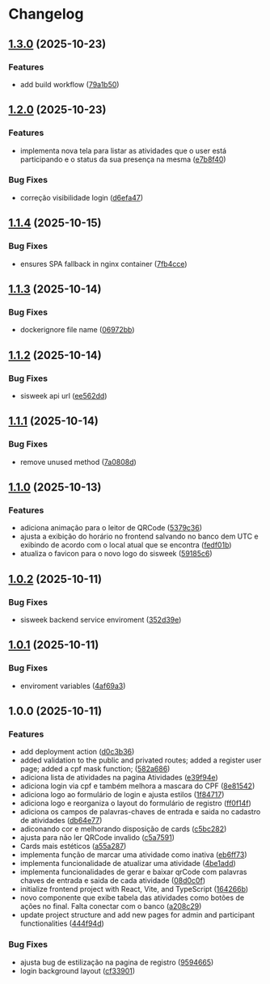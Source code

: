 # Changelog

## [1.3.0](https://github.com/SrBlecaute01/sischeck-frontend/compare/v1.2.0...v1.3.0) (2025-10-23)


### Features

* add build workflow ([79a1b50](https://github.com/SrBlecaute01/sischeck-frontend/commit/79a1b500a833020df15e80750e49102f79fb1e61))

## [1.2.0](https://github.com/SrBlecaute01/sischeck-frontend/compare/v1.1.4...v1.2.0) (2025-10-23)


### Features

* implementa nova tela para listar as atividades que o user está participando e o status da sua presença na mesma ([e7b8f40](https://github.com/SrBlecaute01/sischeck-frontend/commit/e7b8f4092c718c6f31582754ceeda2bf7afe54e5))


### Bug Fixes

* correção visibilidade login ([d6efa47](https://github.com/SrBlecaute01/sischeck-frontend/commit/d6efa47f216f7fb73ffcc1061bff0b171e7ae2a3))

## [1.1.4](https://github.com/SrBlecaute01/sischeck-frontend/compare/v1.1.3...v1.1.4) (2025-10-15)


### Bug Fixes

* ensures SPA fallback in nginx container ([7fb4cce](https://github.com/SrBlecaute01/sischeck-frontend/commit/7fb4cce78b0a36dd63e0f8ea3228215d1f9cafd1))

## [1.1.3](https://github.com/SrBlecaute01/sischeck-frontend/compare/v1.1.2...v1.1.3) (2025-10-14)


### Bug Fixes

* dockerignore file name ([06972bb](https://github.com/SrBlecaute01/sischeck-frontend/commit/06972bbbec46bdcfed2872d78a95c3914428e9cc))

## [1.1.2](https://github.com/SrBlecaute01/sischeck-frontend/compare/v1.1.1...v1.1.2) (2025-10-14)


### Bug Fixes

* sisweek api url ([ee562dd](https://github.com/SrBlecaute01/sischeck-frontend/commit/ee562dde77b4582d70f3e0563b4fe74bd268cc7e))

## [1.1.1](https://github.com/SrBlecaute01/sischeck-frontend/compare/v1.1.0...v1.1.1) (2025-10-14)


### Bug Fixes

* remove unused method ([7a0808d](https://github.com/SrBlecaute01/sischeck-frontend/commit/7a0808dcac8d6c025cad7c75ad516523251cbc2b))

## [1.1.0](https://github.com/SrBlecaute01/sischeck-frontend/compare/v1.0.2...v1.1.0) (2025-10-13)


### Features

* adiciona animação para o leitor de QRCode ([5379c36](https://github.com/SrBlecaute01/sischeck-frontend/commit/5379c36729e7065c2dc04ba1977c0cc17632dbdc))
* ajusta a exibição do horário no frontend salvando no banco dem UTC e exibindo de acordo com o local atual que se encontra ([fedf01b](https://github.com/SrBlecaute01/sischeck-frontend/commit/fedf01b711eb5855e467389bd8bef2bfde38e249))
* atualiza o favicon para o novo logo do sisweek ([59185c6](https://github.com/SrBlecaute01/sischeck-frontend/commit/59185c6d736bf4ff740e74e940735b5cac20157c))

## [1.0.2](https://github.com/SrBlecaute01/sischeck-frontend/compare/v1.0.1...v1.0.2) (2025-10-11)


### Bug Fixes

* sisweek backend service enviroment ([352d39e](https://github.com/SrBlecaute01/sischeck-frontend/commit/352d39ef98ee0db7b90b357f4ab6fcd61c467b47))

## [1.0.1](https://github.com/SrBlecaute01/sischeck-frontend/compare/v1.0.0...v1.0.1) (2025-10-11)


### Bug Fixes

* enviroment variables ([4af69a3](https://github.com/SrBlecaute01/sischeck-frontend/commit/4af69a392ba296161bba7efa315f21b784d9afa8))

## 1.0.0 (2025-10-11)


### Features

* add deployment action ([d0c3b36](https://github.com/SrBlecaute01/sischeck-frontend/commit/d0c3b361bad66899148557be682fbb6fd80b2aea))
* added validation to the public and privated routes; added a register user page; added a cpf mask function; ([582a686](https://github.com/SrBlecaute01/sischeck-frontend/commit/582a686edb6bc1d131b15142d0064531dc885dea))
* adiciona lista de atividades na pagina Atividades ([e39f94e](https://github.com/SrBlecaute01/sischeck-frontend/commit/e39f94e24e5725c91a6e346fa5c0df2c28e42c9a))
* adiciona login via cpf e também melhora a mascara do CPF ([8e81542](https://github.com/SrBlecaute01/sischeck-frontend/commit/8e81542c2b25dc2d6f24450450751eabba8f5e07))
* adiciona logo ao formulário de login e ajusta estilos ([1f84717](https://github.com/SrBlecaute01/sischeck-frontend/commit/1f84717a597f70687e4c70158ac013a90a5a7662))
* adiciona logo e reorganiza o layout do formulário de registro ([ff0f14f](https://github.com/SrBlecaute01/sischeck-frontend/commit/ff0f14f77f1152ad6a0e4fc104508a9e15fb9978))
* adiciona os campos de palavras-chaves de entrada e saida no cadastro de atividades ([db64e77](https://github.com/SrBlecaute01/sischeck-frontend/commit/db64e77e1e54dd7839b616fcf5cb37dde47f1f6e))
* adiconando cor e melhorando disposição de cards ([c5bc282](https://github.com/SrBlecaute01/sischeck-frontend/commit/c5bc282e959f9b7b4de838d69020df7ce739bafc))
* ajusta para não ler QRCode invalido ([c5a7591](https://github.com/SrBlecaute01/sischeck-frontend/commit/c5a759196a016e0e0a73650e37470bb68627f370))
* Cards mais estéticos ([a55a287](https://github.com/SrBlecaute01/sischeck-frontend/commit/a55a287523c92e83a1780597cc00611b07c7308f))
* implementa função de marcar uma atividade como inativa ([eb6ff73](https://github.com/SrBlecaute01/sischeck-frontend/commit/eb6ff73f51564cf05acb3e7886ffa580d90131a1))
* implementa funcionalidade de atualizar uma atividade ([4be1add](https://github.com/SrBlecaute01/sischeck-frontend/commit/4be1addc149752f8841814be0345917f3a03eb65))
* implementa funcionalidades de gerar e baixar qrCode com palavras chaves de entrada e saida de cada atividade ([08d0c0f](https://github.com/SrBlecaute01/sischeck-frontend/commit/08d0c0f2375fd31345dd8cae137b047aeb74fe1a))
* initialize frontend project with React, Vite, and TypeScript ([164266b](https://github.com/SrBlecaute01/sischeck-frontend/commit/164266b9852f662542424b9b9b1f40e2edf29ea4))
* novo componente que exibe tabela das atividades como botões de ações no final. Falta conectar com o banco ([a208c29](https://github.com/SrBlecaute01/sischeck-frontend/commit/a208c292a6cd35fcad3bff13961c1d764f0a7095))
* update project structure and add new pages for admin and participant functionalities ([444f94d](https://github.com/SrBlecaute01/sischeck-frontend/commit/444f94d7489fe00cf4afc14ffdd4e9c5e050678d))


### Bug Fixes

* ajusta bug de estilização na pagina de registro ([9594665](https://github.com/SrBlecaute01/sischeck-frontend/commit/9594665c7ee23ff96be66d907bc7c647f3bed812))
* login background layout ([cf33901](https://github.com/SrBlecaute01/sischeck-frontend/commit/cf3390177c95a719d7f14d1f139c40dfb7e561f3))
